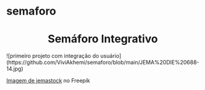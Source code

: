 # semaforo
<h1 align="center">Semáforo Integrativo</h1>
![primeiro projeto com integração do usuário](https://github.com/ViviAkhemi/semaforo/blob/main/JEMA%20DIE%20688-14.jpg)

<a href="https://br.freepik.com/vetores-gratis/luzes-de-transito-diurnas-livres-de-carros-simbolo-icone-isolado_88411448.htm#query=semaforo&position=15&from_view=keyword&track=sph&uuid=93a729eb-946f-4ee4-93e9-9e78a00aea65">Imagem de jemastock</a> no Freepik
